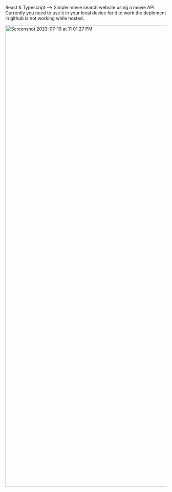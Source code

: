 React & Typescript --> Simple movie search website using a movie API
Currently you need to use it in your local device for it to work the deploment in github is not working while hosted.


<img width="1440" alt="Screenshot 2023-07-19 at 11 01 27 PM" src="https://github.com/elliehkim/moviesearch/assets/84781000/1de2c010-3691-472c-813a-cf2fd2389895">
